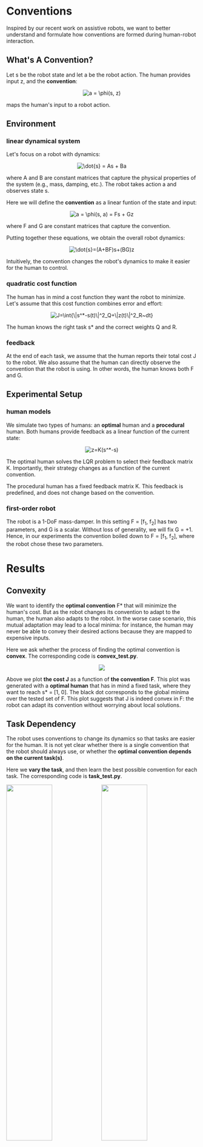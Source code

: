 # Conventions

Inspired by our recent work on assistive robots, we want to better understand and formulate how conventions are formed during human-robot interaction.

## What's A Convention?

Let s be the robot state and let a be the robot action. The human provides input z, and the **convention**:
<p align="center">
<img src="https://latex.codecogs.com/svg.latex?a&space;=&space;\phi(s,&space;z)" title="a = \phi(s, z)" />
</p>
maps the human's input to a robot action.

## Environment

### linear dynamical system

Let's focus on a robot with dynamics:
<p align="center">
<img src="https://latex.codecogs.com/svg.latex?\dot{s}&space;=&space;As&space;&plus;&space;Ba" title="\dot{s} = As + Ba" />
</p>
where A and B are constant matrices that capture the physical properties of the system (e.g., mass, damping, etc.). The robot takes action a and observes state s.


Here we will define the **convention** as a linear funtion of the state and input:
<p align="center">
<img src="https://latex.codecogs.com/svg.latex?a&space;=&space;\phi(s,&space;a)&space;=&space;Fs&space;&plus;&space;Gz" title="a = \phi(s, a) = Fs + Gz" />
</p>
where F and G are constant matrices that capture the convention.


Putting together these equations, we obtain the overall robot dynamics:
<p align="center">
<img src="https://latex.codecogs.com/svg.latex?\dot{s}=(A&plus;BF)s&plus;(BG)z" title="\dot{s}=(A+BF)s+(BG)z" />
</p>
Intuitively, the convention changes the robot's dynamics to make it easier for the human to control.

### quadratic cost function

The human has in mind a cost function they want the robot to minimize. Let's assume that this cost function combines error and effort:
<p align="center">
<img src="https://latex.codecogs.com/svg.latex?J=\int{\|s^*-s(t)\|^2_Q&plus;\|z(t)\|^2_R~dt}" title="J=\int{\|s^*-s(t)\|^2_Q+\|z(t)\|^2_R~dt}" />
</p>
The human knows the right task s* and the correct weights Q and R.

### feedback

At the end of each task, we assume that the human reports their total cost J to the robot.
We also assume that the human can directly observe the convention that the robot is using.
In other words, the human knows both F and G.

## Experimental Setup

### human models

We simulate two types of humans: an **optimal** human and a **procedural** human.
Both humans provide feedback as a linear function of the current state:
<p align="center">
<img src="https://latex.codecogs.com/svg.latex?z=K(s^*-s)" title="z=K(s^*-s)" />
</p>


The optimal human solves the LQR problem to select their feedback matrix K.
Importantly, their strategy changes as a function of the current convention.


The procedural human has a fixed feedback matrix K.
This feedback is predefined, and does not change based on the convention.

### first-order robot

The robot is a 1-DoF mass-damper.
In this setting F = [f<sub>1</sub>, f<sub>2</sub>] has two parameters, and G is a scalar.
Without loss of generality, we will fix G = +1.
Hence, in our experiments the convention boiled down to F = [f<sub>1</sub>, f<sub>2</sub>], where the robot chose these two parameters.

# Results

## Convexity

We want to identify the **optimal convention** F* that will minimize the human's cost.
But as the robot changes its convention to adapt to the human, the human also adapts to the robot.
In the worse case scenario, this mutual adaptation may lead to a local minima:
for instance, the human may never be able to convey their desired actions because they are mapped to expensive inputs.


Here we ask whether the process of finding the optimal convention is **convex**.
The corresponding code is **convex_test.py**.

<p align="center">
<img src=results/convex_test_opt.png>
</p>

Above we plot **the cost J** as a function of **the convention F**.
This plot was generated with a **optimal human** that has in mind a fixed task, where they want to reach s* = [1, 0].
The black dot corresponds to the global minima over the tested set of F.
This plot suggests that J is indeed convex in F: the robot can adapt its convention without worrying about local solutions.

## Task Dependency

The robot uses conventions to change its dynamics so that tasks are easier for the human.
It is not yet clear whether there is a single convention that the robot should always use,
or whether the **optimal convention depends on the current task(s)**.

Here we **vary the task**, and then learn the best possible convention for each task.
The corresponding code is **task_test.py**.

<img src=results/conventions_vs_task_opt.png width="49%"/> <img src=results/conventions_vs_task_pro.png width="49%"/>

Above we plot **the optimal convention F** as a function of **the task**.
The left plot corresponds to an **optimal human**, and the right plot corresponds to a **procedural human**.
Across all of the tasks, the human had the same goal position --- we varied the goal velocity that the human wanted.
From these plots, it is clear that the optimal convention is task dependent.


A natural follow-up question is whether these optimal conventions are actually useful.
We want to confirm that the optimal convention **makes the task easier for the human**.
Using the conventions learned above, we compared the **cost with an initial convention** to the **cost with our optimal convention**.

<img src=results/cost_improvement_opt.png width="49%"/> <img src=results/cost_improvement_pro.png width="49%"/>

The left plot corresponds to an **optimal human**, and the right plot corresponds to a **procedural human**.
From these plots, we confirm that optimal, task-dependent conventions make the human's task easier.

## Task Distributions

We've seen that the robot can adapt its convention based on the human and their intended task.
But what if the human wants to perform more than one task?
Can we identify a convention that makes a **distribution of tasks** easier for the human to perform?


Here we sample from a task distribution.
The goal position is sampled from U[-1, 1], and the goal velocity is sampled U[1, 2].
We then identify the **optimal convention** across ~10 sampled tasks.
The corresponding code is **distribution_test.py**.

<img src=results/cost_distribution_opt.png width="49%"/> <img src=results/cost_distribution_pro.png width="49%"/>

Above we plot the **average task cost** using the initial convention and the optimal convention.
The left plot corresponds to an **optimal human**, and the right plot corresponds to a **procedural human**.
From these plots, we see that we can identify conventions that not only make a single task easier, but also make distributions of tasks easier to complete.

## Consistent Humans

The above tests were performed with both an **optimal human** and a **procedural human**.
We've found that robots can learn effective conventions for each type of human.
Put another way, the human does not need to try to optimize their response to the robot's convention:
so long as the human's response is **consistent**, the robot can adapt and improve.


Let's define consistency. <i>Given a fixed convention F and task s*, the human reports cost J ~ N(J*, sigma).
The smaller sigma is, the more consistent the human is.</i>
Both our optimal and procedural humans were completely consistent, since they had a one-to-one mapping from F and s* to J.

# Next Steps

 - Insight: conventions define the relationship between human inputs and robot outputs
 - Look at a very different environment, such as correctly identifying a photo from its description
 - Conventions that evolve in scale, such as pressing up indicating open the door

## Human with Latent State

We started looking at a human whose behavior is directly influenced by the robot.
Previously, we had the optimal human.
We found that this new human can cause the robot's learning to become unstable. 
